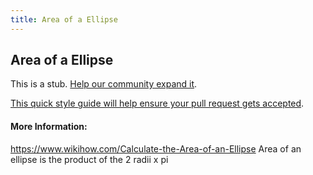 ```yaml
---
title: Area of a Ellipse
---
```

## Area of a Ellipse

This is a stub. <a href='https://github.com/freecodecamp/guides/tree/master/src/pages/mathematics/area-of-a-ellipse/index.md' target='_blank' rel='nofollow'>Help our community expand it</a>.

<a href='https://github.com/freecodecamp/guides/blob/master/README.md' target='_blank' rel='nofollow'>This quick style guide will help ensure your pull request gets accepted</a>.

<!-- The article goes here, in GitHub-flavored Markdown. Feel free to add YouTube videos, images, and CodePen/JSBin embeds  -->

#### More Information:
https://www.wikihow.com/Calculate-the-Area-of-an-Ellipse
Area of an ellipse is the product of the 2 radii x pi


